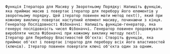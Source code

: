     Функція Ітератора для Масиву у Зворотньому Порядку: Напишіть функцію, яка приймає масив і повертає ітератор для перебору його елементів у зворотньому порядку. Цей ітератор повинен мати метод next(), який при кожному виклику повертає наступний елемент масиву, починаючи з кінця.
    Генератор Послідовності Фібоначчі: Напишіть функцію-генератор, яка генерує послідовність чисел Фібоначчі. Генератор повинен продовжувати виробляти числа Фібоначчі при кожному виклику методу next().
    Ітератор для Перебору Властивостей Об'єкта: Створіть функцію, яка приймає об'єкт і повертає ітератор для перебору всіх його властивостей (ключів). Ітератор повинен повертати ключі об'єкта один за одним.